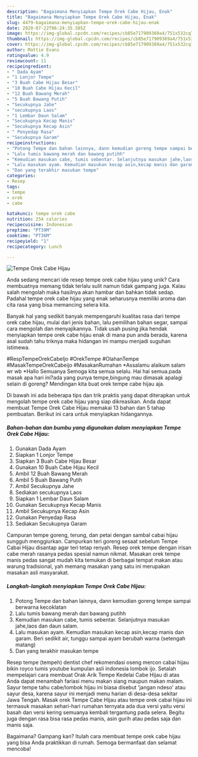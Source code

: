 ```yaml
---
description: "Bagaimana Menyiapkan Tempe Orek Cabe Hijau, Enak"
title: "Bagaimana Menyiapkan Tempe Orek Cabe Hijau, Enak"
slug: 4479-bagaimana-menyiapkan-tempe-orek-cabe-hijau-enak
date: 2020-07-22T06:24:35.585Z
image: https://img-global.cpcdn.com/recipes/cb85e717909369a4/751x532cq70/tempe-orek-cabe-hijau-foto-resep-utama.jpg
thumbnail: https://img-global.cpcdn.com/recipes/cb85e717909369a4/751x532cq70/tempe-orek-cabe-hijau-foto-resep-utama.jpg
cover: https://img-global.cpcdn.com/recipes/cb85e717909369a4/751x532cq70/tempe-orek-cabe-hijau-foto-resep-utama.jpg
author: Mattie Evans
ratingvalue: 4.9
reviewcount: 11
recipeingredient:
- " Dada Ayam"
- "1 Lonjor Tempe"
- "3 Buah Cabe Hijau Besar"
- "10 Buah Cabe Hijau Kecil"
- "12 Buah Bawang Merah"
- "5 Buah Bawang Putih"
- "Secukupnya Jahe"
- "secukupnya Laos"
- "1 Lembar Daun Salam"
- "Secukupnya Kecap Manis"
- "Secukupnya Kecap Asin"
- " Penyedap Rasa"
- "Secukupnya Garam"
recipeinstructions:
- "Potong Tempe dan bahan lainnya, dann kemudian goreng tempe sampai berwarna kecoklatan"
- "Lalu tumis bawang merah dan bawang putihh"
- "Kemudian masukan cabe, tumis sebentar. Selanjutnya masukan jahe,laos dan daun salam."
- "Lalu masukan ayam. Kemudian masukan kecap asin,kecap manis dan garam. Beri sedikit air, tunggu sampai ayam berubah warna (setengah matang)"
- "Dan yang terakhir masukan tempe"
categories:
- Resep
tags:
- tempe
- orek
- cabe

katakunci: tempe orek cabe 
nutrition: 254 calories
recipecuisine: Indonesian
preptime: "PT39M"
cooktime: "PT36M"
recipeyield: "1"
recipecategory: Lunch

---
```



![Tempe Orek Cabe Hijau](https://img-global.cpcdn.com/recipes/cb85e717909369a4/751x532cq70/tempe-orek-cabe-hijau-foto-resep-utama.jpg)

Anda sedang mencari ide resep tempe orek cabe hijau yang unik? Cara membuatnya memang tidak terlalu sulit namun tidak gampang juga. Kalau salah mengolah maka hasilnya akan hambar dan bahkan tidak sedap. Padahal tempe orek cabe hijau yang enak seharusnya memiliki aroma dan cita rasa yang bisa memancing selera kita.

Banyak hal yang sedikit banyak mempengaruhi kualitas rasa dari tempe orek cabe hijau, mulai dari jenis bahan, lalu pemilihan bahan segar, sampai cara mengolah dan menyajikannya. Tidak usah pusing jika hendak menyiapkan tempe orek cabe hijau enak di mana pun anda berada, karena asal sudah tahu triknya maka hidangan ini mampu menjadi suguhan istimewa.

#RespTempeOrekCabeIjo #OrekTempe #OlahanTempe #MasakTempeOrekCabeijo #MasakanRumahan *Assalamu alaikum salam wr wb *Hallo Semuanya Semoga kita semua selalu. Hai hai semua.pada masak apa hari ini?ada yang punya tempe,bingung mau dimasak apalagi selain di goreng? Mendingan kita buat orek tempe cabe hijau aja.


Di bawah ini ada beberapa tips dan trik praktis yang dapat diterapkan untuk mengolah tempe orek cabe hijau yang siap dikreasikan. Anda dapat membuat Tempe Orek Cabe Hijau memakai 13 bahan dan 5 tahap pembuatan. Berikut ini cara untuk menyiapkan hidangannya.

<!--inarticleads1-->

##### Bahan-bahan dan bumbu yang digunakan dalam menyiapkan Tempe Orek Cabe Hijau:

1. Gunakan  Dada Ayam
1. Siapkan 1 Lonjor Tempe
1. Siapkan 3 Buah Cabe Hijau Besar
1. Gunakan 10 Buah Cabe Hijau Kecil
1. Ambil 12 Buah Bawang Merah
1. Ambil 5 Buah Bawang Putih
1. Ambil Secukupnya Jahe
1. Sediakan secukupnya Laos
1. Siapkan 1 Lembar Daun Salam
1. Gunakan Secukupnya Kecap Manis
1. Ambil Secukupnya Kecap Asin
1. Gunakan  Penyedap Rasa
1. Sediakan Secukupnya Garam


Campuran tempe goreng, terung, dan petai dengan sambal cabai hijau sungguh menggiurkan. Campurkan teri goreng sesaat sebelum Tempe Cabai Hijau disantap agar teri tetap renyah. Resep orek tempe dengan irisan cabe merah rasanya pedas spesial namun nikmat. Masakan orek tempe manis pedas sangat mudah kita temukan di berbagai tempat makan atau warung tradisional, yah memang masakan yang satu ini merupakan masakan asli masyarakat. 

<!--inarticleads2-->

##### Langkah-langkah menyiapkan Tempe Orek Cabe Hijau:

1. Potong Tempe dan bahan lainnya, dann kemudian goreng tempe sampai berwarna kecoklatan
1. Lalu tumis bawang merah dan bawang putihh
1. Kemudian masukan cabe, tumis sebentar. Selanjutnya masukan jahe,laos dan daun salam.
1. Lalu masukan ayam. Kemudian masukan kecap asin,kecap manis dan garam. Beri sedikit air, tunggu sampai ayam berubah warna (setengah matang)
1. Dan yang terakhir masukan tempe


Resep tempe (tempeh) dentist chef rekomendasi oseng mercon cabai hijau bikin royco tumis youtube kumpulan asli indonesia lombok ijo. Setalah mempelajari cara membuat Orak Arik Tempe Kedelai Cabe Hijau di atas Anda dapat menambah fariasi menu makan siang maupun makan malam. Sayur tempe tahu cabe/lombok hijau ini biasa disebut &#39;jangan ndeso&#39; atau sayur desa, karena sayur ini menjadi menu harian di desa-desa sekitar Jawa Tengah. Masak orek Tempe Cabe Hijau atau tempe orek cabai hijau ini termasuk masakan sehari-hari rumahan ternyata ada dua versi yaitu versi basah dan versi kering semuanya kembali tergantung pada selera. Begitu juga dengan rasa bisa rasa pedas manis, asin gurih atau pedas saja dan manis saja. 

Bagaimana? Gampang kan? Itulah cara membuat tempe orek cabe hijau yang bisa Anda praktikkan di rumah. Semoga bermanfaat dan selamat mencoba!
